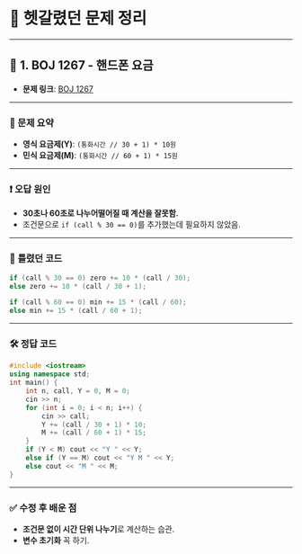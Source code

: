 # 📝 헷갈렸던 문제 정리

---

## 📌 1. BOJ 1267 - 핸드폰 요금
- **문제 링크**: [BOJ 1267](https://www.acmicpc.net/problem/1267)

---

### 🔹 문제 요약
- **영식 요금제(Y)**: `(통화시간 // 30 + 1) * 10원`
- **민식 요금제(M)**: `(통화시간 // 60 + 1) * 15원`

---

### ❗ 오답 원인
- **30초나 60초로 나누어떨어질 때 계산을 잘못함.**
- 조건문으로 `if (call % 30 == 0)`를 추가했는데 필요하지 않았음.

---

### 🛑 **틀렸던 코드**
```cpp
if (call % 30 == 0) zero += 10 * (call / 30);
else zero += 10 * (call / 30 + 1);

if (call % 60 == 0) min += 15 * (call / 60);
else min += 15 * (call / 60 + 1);
```

---

### 🛠️ **정답 코드**
```cpp
#include <iostream>
using namespace std;
int main() {
    int n, call, Y = 0, M = 0;
    cin >> n;
    for (int i = 0; i < n; i++) {
        cin >> call;
        Y += (call / 30 + 1) * 10;
        M += (call / 60 + 1) * 15;
    }
    if (Y < M) cout << "Y " << Y;
    else if (Y == M) cout << "Y M " << Y;
    else cout << "M " << M;
}
```

---

### ✅ 수정 후 배운 점
- **조건문 없이 시간 단위 나누기**로 계산하는 습관.
- **변수 초기화** 꼭 하기.

